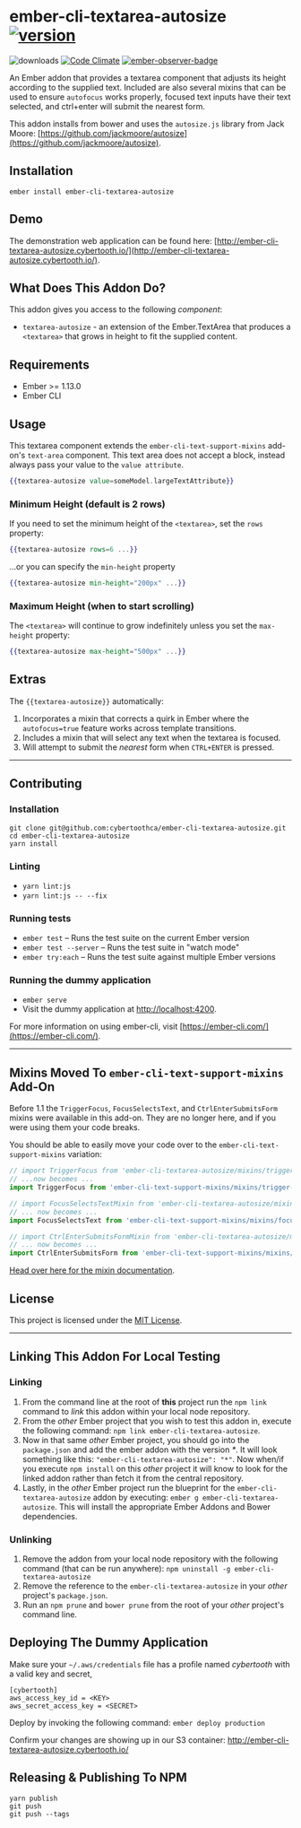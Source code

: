 # ember-cli-textarea-autosize [![version](http://badge.fury.io/js/ember-cli-textarea-autosize.svg)](http://badge.fury.io/js/ember-cli-textarea-autosize)

![downloads](http://img.shields.io/npm/dy/ember-cli-textarea-autosize.svg) [![Code Climate](http://codeclimate.com/github/cybertoothca/ember-cli-textarea-autosize/badges/gpa.svg)](http://codeclimate.com/github/cybertoothca/ember-cli-textarea-autosize) [![ember-observer-badge](http://emberobserver.com/badges/ember-cli-textarea-autosize.svg)](http://emberobserver.com/addons/ember-cli-textarea-autosize)

An Ember addon that provides a textarea component that adjusts its
height according to the supplied text. Included are also several
mixins that can be used to ensure `autofocus` works properly,
focused text inputs have their text selected, and ctrl+enter will
submit the nearest form.

This addon installs from bower and uses the `autosize.js` library
from Jack Moore: [https://github.com/jackmoore/autosize](https://github.com/jackmoore/autosize).

## Installation

```
ember install ember-cli-textarea-autosize
```

## Demo

The demonstration web application can be found here:
[http://ember-cli-textarea-autosize.cybertooth.io/](http://ember-cli-textarea-autosize.cybertooth.io/).

## What Does This Addon Do?

This addon gives you access to the following _component_:

- `textarea-autosize` - an extension of the Ember.TextArea that
  produces a `<textarea>` that grows in height to fit the supplied
  content.

## Requirements

- Ember >= 1.13.0
- Ember CLI

## Usage

This textarea component extends the `ember-cli-text-support-mixins` add-on's
`text-area` component. This text area does not accept a block, instead always
pass your value to the `value attribute`.

```handlebars
{{textarea-autosize value=someModel.largeTextAttribute}}
```

### Minimum Height (default is 2 rows)

If you need to set the minimum height of the `<textarea>`, set the
`rows` property:

```handlebars
{{textarea-autosize rows=6 ...}}
```

...or you can specify the `min-height` property

```handlebars
{{textarea-autosize min-height="200px" ...}}
```

### Maximum Height (when to start scrolling)

The `<textarea>` will continue to grow indefinitely unless you set the
`max-height` property:

```handlebars
{{textarea-autosize max-height="500px" ...}}
```

## Extras

The `{{textarea-autosize}}` automatically:

1. Incorporates a mixin that corrects a quirk in Ember where the
   `autofocus=true` feature works across template transitions.
1. Includes a mixin that will select any text when the textarea is
   focused.
1. Will attempt to submit the _nearest_ form when `CTRL+ENTER` is
   pressed.

---

## Contributing

### Installation

```
git clone git@github.com:cybertoothca/ember-cli-textarea-autosize.git
cd ember-cli-textarea-autosize
yarn install
```

### Linting

- `yarn lint:js`
- `yarn lint:js -- --fix`

### Running tests

- `ember test` – Runs the test suite on the current Ember version
- `ember test --server` – Runs the test suite in "watch mode"
- `ember try:each` – Runs the test suite against multiple Ember versions

### Running the dummy application

- `ember serve`
- Visit the dummy application at [http://localhost:4200](http://localhost:4200).

For more information on using ember-cli, visit [https://ember-cli.com/](https://ember-cli.com/).

---

## Mixins Moved To `ember-cli-text-support-mixins` Add-On

Before 1.1 the `TriggerFocus`, `FocusSelectsText`, and `CtrlEnterSubmitsForm` mixins
were available in this add-on. They are no longer here, and if you were using them your
code breaks.

You should be able to easily move your code over to the `ember-cli-text-support-mixins`
variation:

```javascript
// import TriggerFocus from 'ember-cli-textarea-autosize/mixins/trigger-focus'
// ...now becomes ...
import TriggerFocus from 'ember-cli-text-support-mixins/mixins/trigger-focus';

// import FocusSelectsTextMixin from 'ember-cli-textarea-autosize/mixins/focus-selects-text';
// ... now becomes ...
import FocusSelectsText from 'ember-cli-text-support-mixins/mixins/focus-selects-text';

// import CtrlEnterSubmitsFormMixin from 'ember-cli-textarea-autosize/mixins/ctrl-enter-submits-form';
// ... now becomes ...
import CtrlEnterSubmitsForm from 'ember-cli-text-support-mixins/mixins/ctrl-enter-submits-form';
```

[Head over here for the mixin documentation](https://github.com/cybertoothca/ember-cli-text-support-mixins#mixins).

## License

This project is licensed under the [MIT License](LICENSE.md).

---

## Linking This Addon For Local Testing

### Linking

1. From the command line at the root of **this** project run the
   `npm link` command to _link_ this addon within your local
   node repository.
1. From the _other_ Ember project that you wish to test this addon
   in, execute the following command:
   `npm link ember-cli-textarea-autosize`.
1. Now in that same _other_ Ember project, you should go into the
   `package.json` and add the ember addon with the version _\*_. It will
   look something like this: `"ember-cli-textarea-autosize": "*"`. Now
   when/if you execute `npm install` on this _other_ project it
   will know to look for the linked addon rather than fetch it from
   the central repository.
1. Lastly, in the _other_ Ember project run the blueprint for the
   `ember-cli-textarea-autosize` addon by executing: `ember g ember-cli-textarea-autosize`. This
   will install the appropriate Ember Addons and Bower dependencies.

### Unlinking

1. Remove the addon from your local node repository with the following
   command (that can be run anywhere):
   `npm uninstall -g ember-cli-textarea-autosize`
1. Remove the reference to the `ember-cli-textarea-autosize`
   in your _other_ project's `package.json`.
1. Run an `npm prune` and `bower prune` from the root of your _other_ project's command line.

## Deploying The Dummy Application

Make sure your `~/.aws/credentials` file has a profile named _cybertooth_
with a valid key and secret,

```
[cybertooth]
aws_access_key_id = <KEY>
aws_secret_access_key = <SECRET>
```

Deploy by invoking the following command: `ember deploy production`

Confirm your changes are showing up in our S3 container: http://ember-cli-textarea-autosize.cybertooth.io/

## Releasing & Publishing To NPM

```
yarn publish
git push
git push --tags
```
